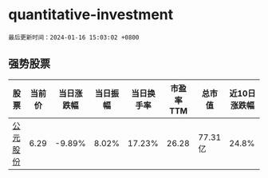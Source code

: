 # quantitative-investment

`最后更新时间：2024-01-16 15:03:02 +0800`

## 强势股票

|股票|当前价|当日涨跌幅|当日振幅|当日换手率|市盈率TTM|总市值|近10日涨跌幅|
|----|----|----|----|----|----|----|----|
|[公元股份](https://xueqiu.com/S/SZ002641)|6.29|-9.89%|8.02%|17.23%|26.28|77.31亿|24.8%|

